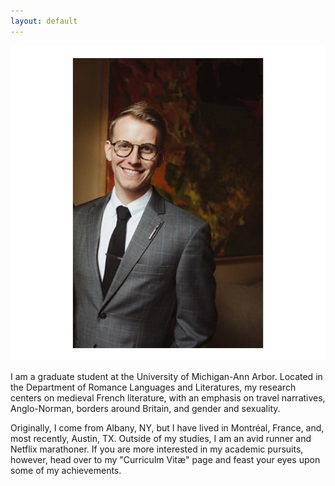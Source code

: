 ```yaml
---
layout: default
---
```

<img src="images/me.jpg" alt="picture of me"/>

I am a graduate student at the University of Michigan-Ann Arbor. Located in the Department of Romance Languages and Literatures, my research centers on medieval French literature, with an emphasis on travel narratives, Anglo-Norman, borders around Britain, and gender and sexuality.

Originally, I come from Albany, NY, but I have lived in Montréal, France, and, most recently, Austin, TX. Outside of my studies, I am an avid runner and Netflix marathoner. If you are more interested in my academic pursuits, however, head over to my "Curriculm Vitæ" page and feast your eyes upon some of my achievements.
